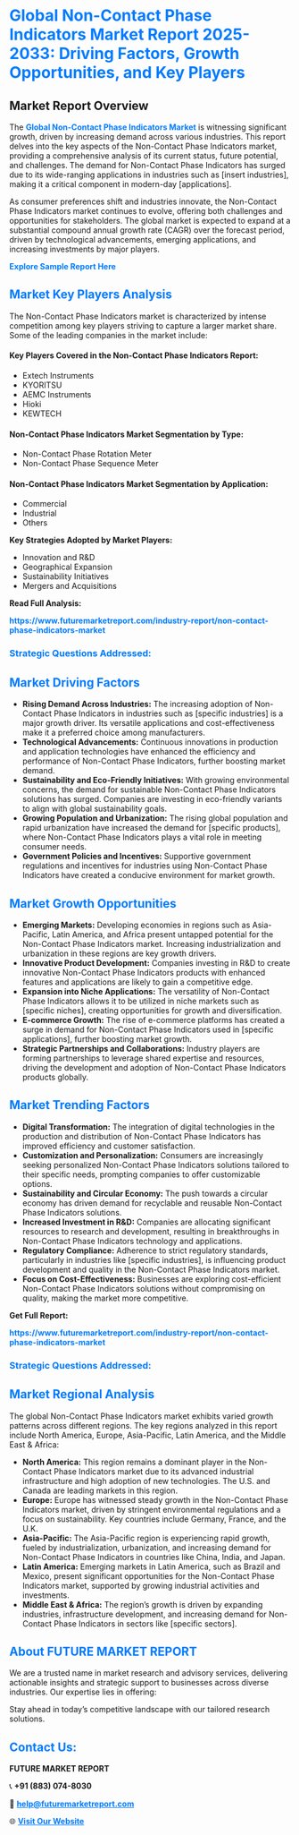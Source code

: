 <h1 style="color: #007BFF;">Global Non-Contact Phase Indicators Market Report 2025-2033: Driving Factors, Growth Opportunities, and Key Players</h1>

<section id="overview">
<h2>Market Report Overview</h2>
<p>The <a href="https://www.futuremarketreport.com/industry-report/non-contact-phase-indicators-market" style="color: #007BFF; text-decoration: none;"><strong>Global Non-Contact Phase Indicators Market</strong></a> is witnessing significant growth, driven by increasing demand across various industries. This report delves into the key aspects of the Non-Contact Phase Indicators market, providing a comprehensive analysis of its current status, future potential, and challenges. The demand for Non-Contact Phase Indicators has surged due to its wide-ranging applications in industries such as [insert industries], making it a critical component in modern-day [applications].</p>
<p>As consumer preferences shift and industries innovate, the Non-Contact Phase Indicators market continues to evolve, offering both challenges and opportunities for stakeholders. The global market is expected to expand at a substantial compound annual growth rate (CAGR) over the forecast period, driven by technological advancements, emerging applications, and increasing investments by major players.</p>
</section>

<section id="overview">
<p><a href="https://www.futuremarketreport.com/request-sample/reportId=29381" style="color: #007BFF; text-decoration: none;"><strong>Explore Sample Report Here</strong></a></p>
</section>

<section id="key-players">
<h2 style="color: #007BFF;">Market Key Players Analysis</h2>
<p>The Non-Contact Phase Indicators market is characterized by intense competition among key players striving to capture a larger market share. Some of the leading companies in the market include:</p>
<h4>Key Players Covered in the Non-Contact Phase Indicators Report:</h4>
<ul><li>Extech Instruments</li><li>KYORITSU</li><li>AEMC Instruments</li><li>Hioki</li><li>KEWTECH</li></ul>
<h4>Non-Contact Phase Indicators Market Segmentation by Type:</h4>
<ul><li>Non-Contact Phase Rotation Meter</li><li>Non-Contact Phase Sequence Meter</li></ul>

<h4>Non-Contact Phase Indicators Market Segmentation by Application:</h4>
<ul><li>Commercial</li><li>Industrial</li><li>Others</li></ul>
<p><strong>Key Strategies Adopted by Market Players:</strong></p>
<ul>
<li>Innovation and R&D</li>
<li>Geographical Expansion</li>
<li>Sustainability Initiatives</li>
<li>Mergers and Acquisitions</li>
</ul>
</section>

<section>
<p><strong>Read Full Analysis: </strong></p><a href="https://www.futuremarketreport.com/industry-report/non-contact-phase-indicators-market" style="color: #007BFF; text-decoration: none;"><strong>https://www.futuremarketreport.com/industry-report/non-contact-phase-indicators-market</strong></a>
<h3 style="color: #007BFF;">Strategic Questions Addressed:</h3>
</section>

<section id="driving-factors">
<h2 style="color: #007BFF;">Market Driving Factors</h2>
<ul>
<li><strong>Rising Demand Across Industries:</strong> The increasing adoption of Non-Contact Phase Indicators in industries such as [specific industries] is a major growth driver. Its versatile applications and cost-effectiveness make it a preferred choice among manufacturers.</li>
<li><strong>Technological Advancements:</strong> Continuous innovations in production and application technologies have enhanced the efficiency and performance of Non-Contact Phase Indicators, further boosting market demand.</li>
<li><strong>Sustainability and Eco-Friendly Initiatives:</strong> With growing environmental concerns, the demand for sustainable Non-Contact Phase Indicators solutions has surged. Companies are investing in eco-friendly variants to align with global sustainability goals.</li>
<li><strong>Growing Population and Urbanization:</strong> The rising global population and rapid urbanization have increased the demand for [specific products], where Non-Contact Phase Indicators plays a vital role in meeting consumer needs.</li>
<li><strong>Government Policies and Incentives:</strong> Supportive government regulations and incentives for industries using Non-Contact Phase Indicators have created a conducive environment for market growth.</li>
</ul>
</section>

<section id="growth-opportunities">
<h2 style="color: #007BFF;">Market Growth Opportunities</h2>
<ul>
<li><strong>Emerging Markets:</strong> Developing economies in regions such as Asia-Pacific, Latin America, and Africa present untapped potential for the Non-Contact Phase Indicators market. Increasing industrialization and urbanization in these regions are key growth drivers.</li>
<li><strong>Innovative Product Development:</strong> Companies investing in R&D to create innovative Non-Contact Phase Indicators products with enhanced features and applications are likely to gain a competitive edge.</li>
<li><strong>Expansion into Niche Applications:</strong> The versatility of Non-Contact Phase Indicators allows it to be utilized in niche markets such as [specific niches], creating opportunities for growth and diversification.</li>
<li><strong>E-commerce Growth:</strong> The rise of e-commerce platforms has created a surge in demand for Non-Contact Phase Indicators used in [specific applications], further boosting market growth.</li>
<li><strong>Strategic Partnerships and Collaborations:</strong> Industry players are forming partnerships to leverage shared expertise and resources, driving the development and adoption of Non-Contact Phase Indicators products globally.</li>
</ul>
</section>

<section id="trending-factors">
<h2 style="color: #007BFF;">Market Trending Factors</h2>
<ul>
<li><strong>Digital Transformation:</strong> The integration of digital technologies in the production and distribution of Non-Contact Phase Indicators has improved efficiency and customer satisfaction.</li>
<li><strong>Customization and Personalization:</strong> Consumers are increasingly seeking personalized Non-Contact Phase Indicators solutions tailored to their specific needs, prompting companies to offer customizable options.</li>
<li><strong>Sustainability and Circular Economy:</strong> The push towards a circular economy has driven demand for recyclable and reusable Non-Contact Phase Indicators solutions.</li>
<li><strong>Increased Investment in R&D:</strong> Companies are allocating significant resources to research and development, resulting in breakthroughs in Non-Contact Phase Indicators technology and applications.</li>
<li><strong>Regulatory Compliance:</strong> Adherence to strict regulatory standards, particularly in industries like [specific industries], is influencing product development and quality in the Non-Contact Phase Indicators market.</li>
<li><strong>Focus on Cost-Effectiveness:</strong> Businesses are exploring cost-efficient Non-Contact Phase Indicators solutions without compromising on quality, making the market more competitive.</li>
</ul>
</section>

<section>
<p><strong>Get Full Report: </strong></p><a href="https://www.futuremarketreport.com/industry-report/non-contact-phase-indicators-market" style="color: #007BFF; text-decoration: none;"><strong>https://www.futuremarketreport.com/industry-report/non-contact-phase-indicators-market</strong></a>
<h3 style="color: #007BFF;">Strategic Questions Addressed:</h3>
</section>


<section id="regional-analysis">
<h2 style="color: #007BFF;">Market Regional Analysis</h2>
<p>The global Non-Contact Phase Indicators market exhibits varied growth patterns across different regions. The key regions analyzed in this report include North America, Europe, Asia-Pacific, Latin America, and the Middle East & Africa:</p>
<ul>
<li><strong>North America:</strong> This region remains a dominant player in the Non-Contact Phase Indicators market due to its advanced industrial infrastructure and high adoption of new technologies. The U.S. and Canada are leading markets in this region.</li>
<li><strong>Europe:</strong> Europe has witnessed steady growth in the Non-Contact Phase Indicators market, driven by stringent environmental regulations and a focus on sustainability. Key countries include Germany, France, and the U.K.</li>
<li><strong>Asia-Pacific:</strong> The Asia-Pacific region is experiencing rapid growth, fueled by industrialization, urbanization, and increasing demand for Non-Contact Phase Indicators in countries like China, India, and Japan.</li>
<li><strong>Latin America:</strong> Emerging markets in Latin America, such as Brazil and Mexico, present significant opportunities for the Non-Contact Phase Indicators market, supported by growing industrial activities and investments.</li>
<li><strong>Middle East & Africa:</strong> The region’s growth is driven by expanding industries, infrastructure development, and increasing demand for Non-Contact Phase Indicators in sectors like [specific sectors].</li>
</ul>
</section>

<footer>
<h2 style="color: #007BFF;">About FUTURE MARKET REPORT</h2>
<p>We are a trusted name in market research and advisory services, delivering actionable insights and strategic support to businesses across diverse industries. Our expertise lies in offering:</p>

<p>Stay ahead in today’s competitive landscape with our tailored research solutions.</p>

<h2 style="color: #007BFF;">Contact Us:</h2>
<p><strong>FUTURE MARKET REPORT</strong></p>
<p>📞 <strong>+91 (883) 074-8030</strong></p>
<p>📧 <strong><a href="mailto:help@futuremarketreport.com" style="color: #007BFF;">help@futuremarketreport.com</a></strong></p>
<p>🌐 <strong><a href="https://www.futuremarketreport.com/" style="color: #007BFF;">Visit Our Website</a></strong></p>
</footer>